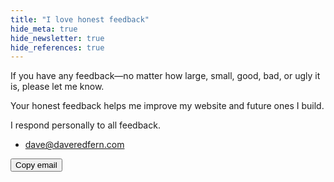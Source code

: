 ```yaml
---
title: "I love honest feedback"
hide_meta: true
hide_newsletter: true
hide_references: true
---
```


If you have any feedback—no matter how large, small, good, bad, or ugly it is, please let me know.

Your honest feedback helps me improve my website and future ones I build.

I respond personally to all feedback.

* [dave@daveredfern.com](mailto:dave@daveredfern.com)

<button class="copy-email">Copy email</button>
<script>
    var copyButton = document.querySelector('.copy-email');
    copyButton.addEventListener('click', function(e) {
        navigator.clipboard.writeText('dave@daveredfern.com').then(function() {
            copyButton.innerHTML = "Copied email";
            window.setTimeout(function() {
                copyButton.innerHTML = "Copy email";
            }, 3000);
        });
    });
</script>